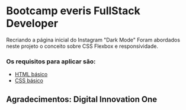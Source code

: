 # Bootcamp everis FullStack Developer

Recriando a página inicial do Instagram "Dark Mode"
Foram abordados neste projeto o conceito sobre CSS Flexbox e responsividade.

### Os requisitos para aplicar são:

* [HTML básico](https://www.w3schools.com/html/)
* [CSS básico](https://developer.mozilla.org/pt-BR/docs/Web/CSS)

## Agradecimentos: Digital Innovation One
